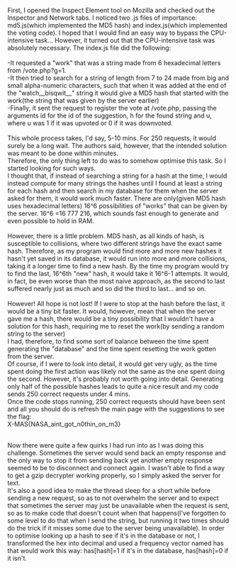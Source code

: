 First, I opened the Inspect Element tool on Mozilla and checked out the Inspector and Network tabs. I noticed two .js files
of importance: md5.js(which implemented the MD5 hash) and index.js(which implemented the voting code). I hoped that I would
find an easy way to bypass the CPU-intensive task... However, it turned out that the CPU-intensive task was absolutely
necessary. The index.js file did the following:
<br><br>-It requested a "work" that was a string made from 6 hexadecimal letters from /vote.php?g=1.
<br>-It then tried to search for a string of length from 7 to 24 made from big and small alpha-numeric characters, such that when it was added at the end of the "watch__bisqwit__" string it would give a MD5 hash that started with the work(the string that was given by the server earlier)
<br>-Finally, it sent the request to register the vote at /vote.php, passing the arguments id for the id of the suggestion, h for the found string and u, where u was 1 if it was upvoted or 0 if it was downvoted.
<br><br>This whole process takes, I'd say, 5-10 mins. For 250 requests, it would surely be a long wait. The authors said, however, that the intended solution was meant to be done within minutes.
<br>Therefore, the only thing left to do was to somehow optimise this task. So I started looking for such ways.
<br>I thought that, if instead of searching a string for a hash at the time, I would instead compute for many strings the hashes until I found at least a string for each hash and then search in my database for them when the server asked for them, it would work much faster. There are only(given MD5 hash uses hexadecimal letters) 16^6 possibilities of "works" that can be given by the server. 16^6 =16 777 216, which sounds fast enough to generate and even possible to hold in RAM.
<br><br>However, there is a little problem. MD5 hash, as all kinds of hash, is susceptible to collisions, where two different strings have the exact same hash. Therefore, as my program would find more and more new hashes it hasn't yet saved in its database, it would run into more and more collisions, taking it a longer time to find a new hash. By the time my program would try to find the last, 16^6th "new" hash, it would take it 16^6-1 attempts. It would, in fact, be even worse than the most naive approach, as the second to last suffered nearly just as much and so did the third to last... and so on.
<br><br>However! All hope is not lost! If I were to stop at the hash before the last, it would be a tiny bit faster. It would, however, mean that when the server gave me a hash, there would be a tiny possibility that I wouldn't have a solution for this hash, requiring me to reset the work(by sending a random string to the server)
<br>I had, therefore, to find some sort of balance between the time spent generating the "database" and the time spent resetting the work gotten from the server.
<br>Of course, if I were to look into detail, it would get very ugly, as the time spent doing the first action was likely not
the same as the one spent doing the second. However, it's probably not worth going into detail. Generating only half of the
possible hashes leads to quite a nice result and my code sends 250 correct requests under 4 mins.
<br>Once the code stops running, 250 correct requests should have been sent and all you should do is refresh the main page with the suggestions to see the flag:
<br>X-MAS{NASA_aint_got_n0thin_on_m3}

<br>Now there were quite a few quirks I had run into as I was doing this challenge. Sometimes the server would send back an
empty response and the only way to stop it from sending back yet another empty response seemed to be to disconnect and
connect again. I wasn't able to find a way to get a gzip decrypter working properly, so I simply asked the server for text.
<br> It's also a good idea to make the thread sleep for a short while before sending a new request, so as to not overwhelm the server and to expect that sometimes the server may just be unavailable when the request is sent, so as to make code that
doesn't count when that happens(I've forgotten to some level to do that when I send the string, but running it two times
should do the trick if it misses some due to the server being unavailable). In order to optimise looking up a hash to see
if it's in the database or not, I transformed the hex into decimal and used a frequency vector named has that would work
this way: has\[hash]=1 if it's in the database, has\[hash]=0 if it isn't.
